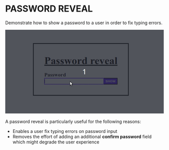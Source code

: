 # PASSWORD REVEAL

Demonstrate how to show a password to a user in order to fix typing errors.

![Password reveal demo](https://github.com/khwilo/password-reveal/blob/master/demo/password-reveal-demo.gif)

A password reveal is particularly useful for the following reasons:

- Enables a user fix typing errors on password input
- Removes the effort of adding an additional __confirm password__ field which might degrade the user experience
